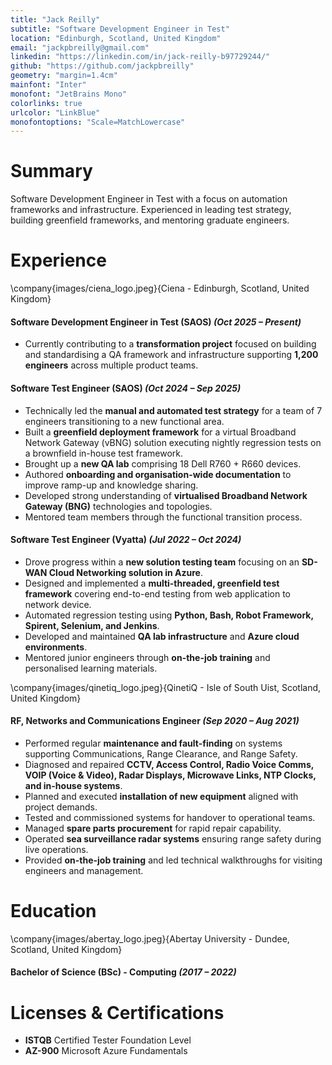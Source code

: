 ```yaml
---
title: "Jack Reilly"
subtitle: "Software Development Engineer in Test"
location: "Edinburgh, Scotland, United Kingdom"
email: "jackpbreilly@gmail.com"
linkedin: "https://linkedin.com/in/jack-reilly-b97729244/"
github: "https://github.com/jackpbreilly"
geometry: "margin=1.4cm"
mainfont: "Inter"
monofont: "JetBrains Mono"
colorlinks: true
urlcolor: "LinkBlue"
monofontoptions: "Scale=MatchLowercase"
---
```


# Summary
Software Development Engineer in Test with a focus on automation frameworks and infrastructure. Experienced in leading test strategy, building greenfield frameworks, and mentoring graduate engineers.

# Experience

\company{images/ciena_logo.jpeg}{Ciena - Edinburgh, Scotland, United Kingdom}

#### Software Development Engineer in Test (SAOS) _(Oct 2025 – Present)_
- Currently contributing to a **transformation project** focused on building and standardising a QA framework and infrastructure supporting **1,200 engineers** across multiple product teams.

#### Software Test Engineer (SAOS) _(Oct 2024 – Sep 2025)_
- Technically led the **manual and automated test strategy** for a team of 7 engineers transitioning to a new functional area.
- Built a **greenfield deployment framework** for a virtual Broadband Network Gateway (vBNG) solution executing nightly regression tests on a brownfield in-house test framework.
- Brought up a **new QA lab** comprising 18 Dell R760 + R660 devices.
- Authored **onboarding and organisation-wide documentation** to improve ramp-up and knowledge sharing.
- Developed strong understanding of **virtualised Broadband Network Gateway (BNG)** technologies and topologies.
- Mentored team members through the functional transition process.

#### Software Test Engineer (Vyatta) _(Jul 2022 – Oct 2024)_
- Drove progress within a **new solution testing team** focusing on an **SD-WAN Cloud Networking solution in Azure**.
- Designed and implemented a **multi-threaded, greenfield test framework** covering end-to-end testing from web application to network device.
- Automated regression testing using **Python, Bash, Robot Framework, Spirent, Selenium, and Jenkins**.
- Developed and maintained **QA lab infrastructure** and **Azure cloud environments**.
- Mentored junior engineers through **on-the-job training** and personalised learning materials.

\company{images/qinetiq_logo.jpeg}{QinetiQ - Isle of South Uist, Scotland, United Kingdom}

#### RF, Networks and Communications Engineer _(Sep 2020 – Aug 2021)_
- Performed regular **maintenance and fault-finding** on systems supporting Communications, Range Clearance, and Range Safety.
- Diagnosed and repaired **CCTV, Access Control, Radio Voice Comms, VOIP (Voice & Video), Radar Displays, Microwave Links, NTP Clocks, and in-house systems**.
- Planned and executed **installation of new equipment** aligned with project demands.
- Tested and commissioned systems for handover to operational teams.
- Managed **spare parts procurement** for rapid repair capability.
- Operated **sea surveillance radar systems** ensuring range safety during live operations.
- Provided **on-the-job training** and led technical walkthroughs for visiting engineers and management.

# Education

\company{images/abertay_logo.jpeg}{Abertay University - Dundee, Scotland, United Kingdom}

#### Bachelor of Science (BSc) - Computing _(2017 – 2022)_

# Licenses & Certifications
- **ISTQB** Certified Tester Foundation Level
- **AZ-900** Microsoft Azure Fundamentals
